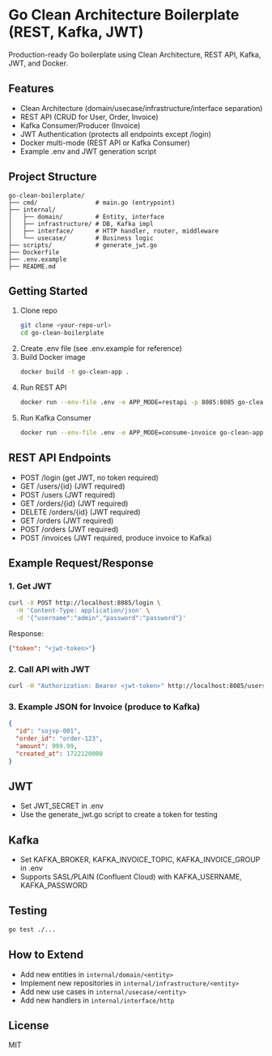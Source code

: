 # Go Clean Architecture Boilerplate (REST, Kafka, JWT)

Production-ready Go boilerplate using Clean Architecture, REST API, Kafka, JWT, and Docker.

## Features
- Clean Architecture (domain/usecase/infrastructure/interface separation)
- REST API (CRUD for User, Order, Invoice)
- Kafka Consumer/Producer (Invoice)
- JWT Authentication (protects all endpoints except /login)
- Docker multi-mode (REST API or Kafka Consumer)
- Example .env and JWT generation script

## Project Structure
```
go-clean-boilerplate/
├── cmd/                # main.go (entrypoint)
├── internal/
│   ├── domain/         # Entity, interface
│   ├── infrastructure/ # DB, Kafka impl
│   ├── interface/      # HTTP handler, router, middleware
│   └── usecase/        # Business logic
├── scripts/            # generate_jwt.go
├── Dockerfile
├── .env.example
├── README.md
```

## Getting Started
1. Clone repo
   ```sh
   git clone <your-repo-url>
   cd go-clean-boilerplate
   ```
2. Create .env file (see .env.example for reference)
3. Build Docker image
   ```sh
   docker build -t go-clean-app .
   ```
4. Run REST API
   ```sh
   docker run --env-file .env -e APP_MODE=restapi -p 8085:8085 go-clean-app
   ```
5. Run Kafka Consumer
   ```sh
   docker run --env-file .env -e APP_MODE=consume-invoice go-clean-app
   ```

## REST API Endpoints
- POST   /login                (get JWT, no token required)
- GET    /users/{id}           (JWT required)
- POST   /users                (JWT required)
- GET    /orders/{id}          (JWT required)
- DELETE /orders/{id}          (JWT required)
- GET    /orders               (JWT required)
- POST   /orders               (JWT required)
- POST   /invoices             (JWT required, produce invoice to Kafka)

## Example Request/Response
### 1. Get JWT
```sh
curl -X POST http://localhost:8085/login \
  -H 'Content-Type: application/json' \
  -d '{"username":"admin","password":"password"}'
```
Response:
```json
{"token": "<jwt-token>"}
```

### 2. Call API with JWT
```sh
curl -H "Authorization: Bearer <jwt-token>" http://localhost:8085/users/1
```

### 3. Example JSON for Invoice (produce to Kafka)
```json
{
  "id": "sojvp-001",
  "order_id": "order-123",
  "amount": 999.99,
  "created_at": 1722120000
}
```

## JWT
- Set JWT_SECRET in .env
- Use the generate_jwt.go script to create a token for testing

## Kafka
- Set KAFKA_BROKER, KAFKA_INVOICE_TOPIC, KAFKA_INVOICE_GROUP in .env
- Supports SASL/PLAIN (Confluent Cloud) with KAFKA_USERNAME, KAFKA_PASSWORD

## Testing
```sh
go test ./...
```

## How to Extend
- Add new entities in `internal/domain/<entity>`
- Implement new repositories in `internal/infrastructure/<entity>`
- Add new use cases in `internal/usecase/<entity>`
- Add new handlers in `internal/interface/http`

## License
MIT